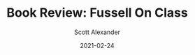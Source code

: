 ---
layout: podcast
title: "Book Review: Fussell On Class"
author: Scott Alexander
description: https://astralcodexten.substack.com/p/book-review-fussell-on-class
date: 2021-02-24
length: 7379537
duration: 1845
guid: book-review-fussell-on-class
---